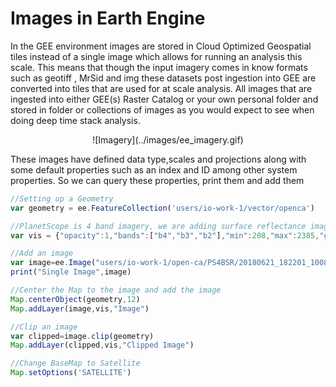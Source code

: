 # Images in Earth Engine

In the GEE environment images are stored in Cloud Optimized Geospatial tiles instead of a single image which allows for running an analysis this scale. This means that though the input imagery comes in know formats such as geotiff , MrSid and img these datasets post ingestion into GEE are converted into tiles that are used for at scale analysis. All images that are ingested into either GEE(s) Raster Catalog or your own personal folder and stored in folder or collections of images as you would expect to see when doing deep time stack analysis.

<center>![Imagery](../images/ee_imagery.gif)</center>

These images have defined data type,scales and projections along with some default properties such as an index and ID among other system properties. So we can query these properties, print them and add them

``` js
//Setting up a Geometry
var geometry = ee.FeatureCollection('users/io-work-1/vector/openca')

//PlanetScope is 4 band imagery, we are adding surface reflectance image with visualization
var vis = {"opacity":1,"bands":["b4","b3","b2"],"min":208,"max":2385,"gamma":1};

//Add an image
var image=ee.Image("users/io-work-1/open-ca/PS4BSR/20180621_182201_1008_3B_AnalyticMS_SR")
print("Single Image",image)

//Center the Map to the image and add the image
Map.centerObject(geometry,12)
Map.addLayer(image,vis,"Image")

//Clip an image
var clipped=image.clip(geometry)
Map.addLayer(clipped,vis,"Clipped Image")

//Change BaseMap to Satellite
Map.setOptions('SATELLITE')
```

